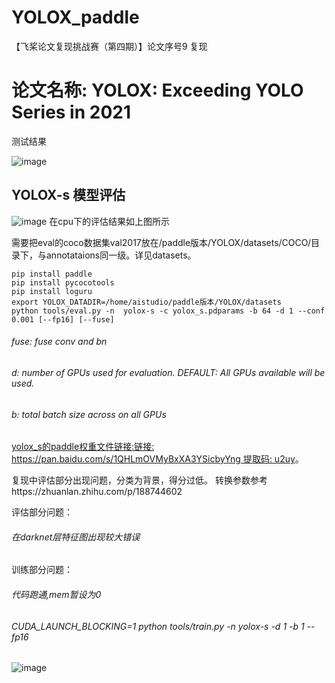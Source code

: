 # YOLOX_paddle
【飞桨论文复现挑战赛（第四期）】论文序号9 复现

论文名称: YOLOX: Exceeding YOLO Series in 2021
===========================
测试结果


![image](https://user-images.githubusercontent.com/26295563/133545014-2afcfa60-d994-48da-8ff1-536fc7346b27.png)

YOLOX-s 模型评估
-----------
![image](https://user-images.githubusercontent.com/26295563/138433867-f6e6d4e5-2a25-40e2-8b70-dc10684506c1.png)
在cpu下的评估结果如上图所示

需要把eval的coco数据集val2017放在/paddle版本/YOLOX/datasets/COCO/目录下，与annotataions同一级。详见datasets。

    pip install paddle
    pip install pycocotools
    pip install loguru
    export YOLOX_DATADIR=/home/aistudio/paddle版本/YOLOX/datasets
    python tools/eval.py -n  yolox-s -c yolox_s.pdparams -b 64 -d 1 --conf 0.001 [--fp16] [--fuse]

######   fuse: fuse conv and bn
######   d: number of GPUs used for evaluation. DEFAULT: All GPUs available will be used.
######   b: total batch size across on all GPUs

[yolox_s的paddle权重文件链接:链接: https://pan.baidu.com/s/1QHLmOVMyBxXA3YSicbyYng 提取码: u2uy]( https://pan.baidu.com/s/1QHLmOVMyBxXA3YSicbyYng)。

复现中评估部分出现问题，分类为背景，得分过低。
转换参数参考https://zhuanlan.zhihu.com/p/188744602

评估部分问题：

######   在darknet层特征图出现较大错误
训练部分问题：

######   代码跑通,mem暂设为0
######  CUDA_LAUNCH_BLOCKING=1 python tools/train.py -n yolox-s -d 1 -b 1 --fp16


![image](https://user-images.githubusercontent.com/26295563/142130686-e8871c34-a5b7-4009-8e61-932ba13a2b14.png)



